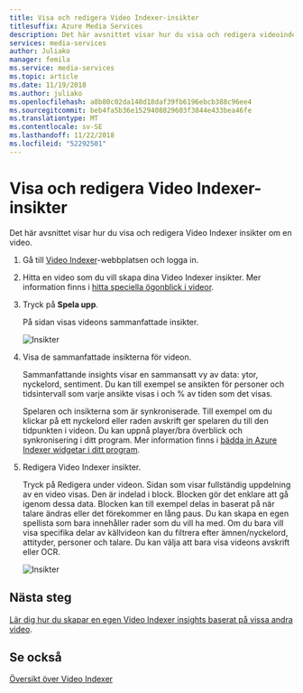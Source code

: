 ```yaml
---
title: Visa och redigera Video Indexer-insikter
titlesuffix: Azure Media Services
description: Det här avsnittet visar hur du visa och redigera videoindexering.
services: media-services
author: Juliako
manager: femila
ms.service: media-services
ms.topic: article
ms.date: 11/19/2018
ms.author: juliako
ms.openlocfilehash: a8b80c02da148d18daf39fb6196ebcb388c96ee4
ms.sourcegitcommit: beb4fa5b36e1529408829603f3844e433bea46fe
ms.translationtype: MT
ms.contentlocale: sv-SE
ms.lasthandoff: 11/22/2018
ms.locfileid: "52292501"
---
```

# <a name="view-and-edit-video-indexer-insights"></a>Visa och redigera Video Indexer-insikter

Det här avsnittet visar hur du visa och redigera Video Indexer insikter om en video.

1. Gå till [Video Indexer](https://www.videoindexer.ai/)-webbplatsen och logga in.
2. Hitta en video som du vill skapa dina Video Indexer insikter. Mer information finns i [hitta speciella ögonblick i videor](video-indexer-search.md).
3. Tryck på **Spela upp**.

    På sidan visas videons sammanfattade insikter. 

    ![Insikter](./media/video-indexer-view-edit/video-indexer-summarized-insights.png)

4. Visa de sammanfattade insikterna för videon. 

    Sammanfattande insights visar en sammansatt vy av data: ytor, nyckelord, sentiment. Du kan till exempel se ansikten för personer och tidsintervall som varje ansikte visas i och % av tiden som det visas.

    Spelaren och insikterna som är synkroniserade. Till exempel om du klickar på ett nyckelord eller raden avskrift ger spelaren du till den tidpunkten i videon. Du kan uppnå player/bra överblick och synkronisering i ditt program. Mer information finns i [bädda in Azure Indexer widgetar i ditt program](video-indexer-embed-widgets.md). 

3. Redigera Video Indexer insikter.

    Tryck på Redigera under videon. Sidan som visar fullständig uppdelning av en video visas. Den är indelad i block. Blocken gör det enklare att gå igenom dessa data. Blocken kan till exempel delas in baserat på när talare ändras eller det förekommer en lång paus. Du kan skapa en egen spellista som bara innehåller rader som du vill ha med. Om du bara vill visa specifika delar av källvideon kan du filtrera efter ämnen/nyckelord, attityder, personer och talare. Du kan välja att bara visa videons avskrift eller OCR.  

    ![Insikter](./media/video-indexer-view-edit/video-indexer-create-new-playlist.png)

## <a name="next-steps"></a>Nästa steg

[Lär dig hur du skapar en egen Video Indexer insights baserat på vissa andra video](video-indexer-create-new.md).

## <a name="see-also"></a>Se också

[Översikt över Video Indexer](video-indexer-overview.md)

